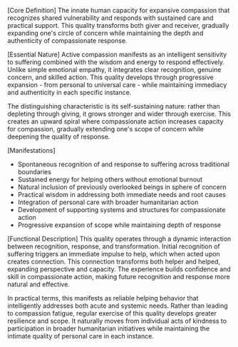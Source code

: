 [Core Definition]
The innate human capacity for expansive compassion that recognizes shared vulnerability and responds with sustained care and practical support. This quality transforms both giver and receiver, gradually expanding one's circle of concern while maintaining the depth and authenticity of compassionate response.

[Essential Nature]
Active compassion manifests as an intelligent sensitivity to suffering combined with the wisdom and energy to respond effectively. Unlike simple emotional empathy, it integrates clear recognition, genuine concern, and skilled action. This quality develops through progressive expansion - from personal to universal care - while maintaining immediacy and authenticity in each specific instance.

The distinguishing characteristic is its self-sustaining nature: rather than depleting through giving, it grows stronger and wider through exercise. This creates an upward spiral where compassionate action increases capacity for compassion, gradually extending one's scope of concern while deepening the quality of response.

[Manifestations]
- Spontaneous recognition of and response to suffering across traditional boundaries
- Sustained energy for helping others without emotional burnout
- Natural inclusion of previously overlooked beings in sphere of concern
- Practical wisdom in addressing both immediate needs and root causes
- Integration of personal care with broader humanitarian action
- Development of supporting systems and structures for compassionate action
- Progressive expansion of scope while maintaining depth of response

[Functional Description]
This quality operates through a dynamic interaction between recognition, response, and transformation. Initial recognition of suffering triggers an immediate impulse to help, which when acted upon creates connection. This connection transforms both helper and helped, expanding perspective and capacity. The experience builds confidence and skill in compassionate action, making future recognition and response more natural and effective.

In practical terms, this manifests as reliable helping behavior that intelligently addresses both acute and systemic needs. Rather than leading to compassion fatigue, regular exercise of this quality develops greater resilience and scope. It naturally moves from individual acts of kindness to participation in broader humanitarian initiatives while maintaining the intimate quality of personal care in each instance.